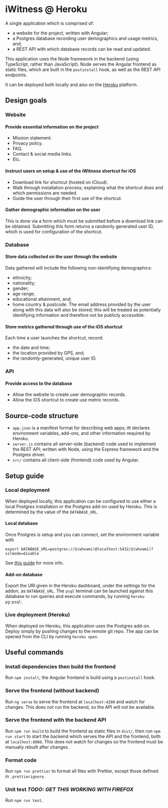 # iWitness @ Heroku

A single application which is comprised of:

- a website for the project, written with Angular;
- a Postgres database recording user demographics and usage metrics, and;
- a REST API with which database records can be read and updated.

This application uses the Node framework in the backend (using TypeScript, rather than JavaScript).
Node serves the Angular frontend as static files, which are built in the `postinstall` hook,
as well as the REST API endpoints.

It can be deployed both locally and also on the [Heroku](https://www.heroku.com/solutions) platform.

## Design goals

### Website

#### Provide essential information on the project

- Mission statement.
- Privacy policy.
- FAQ.
- Contact & social media links.
- Etc.

#### Instruct users on setup & use of the iWitness shortcut for iOS

- Download link for shortcut (hosted on iCloud).
- Walk through installation process; explaining what the shortcut does and which permissions are needed.
- Guide the user through their first use of the shortcut.

#### Gather demographic information on the user

This is done via a form which must be submitted before a download link can be obtained.
Submitting this form returns a randomly generated user ID, which is used for configuration of the shortcut.

### Database

#### Store data collected on the user through the website

Data gathered will include the following non-identifying demographics:

- ethnicity;
- nationality;
- gender;
- age range;
- educational attainment, and;
- home country & postcode.
  The email address provided by the user along with this data will also be stored;
  this will be treated as potentially identifying information and therefore not be publicly accessible.

#### Store metrics gathered through use of the iOS shortcut

Each time a user launches the shortcut, record:

- the date and time;
- the location provided by GPS, and;
- the randomly-generated, unique user ID.

### API

#### Provide access to the database

- Allow the website to create user demographic records.
- Allow the iOS shortcut to create use metric records.

## Source-code structure

- `app.json` is a manifest format for describing web apps; itt declares environment variables, add-ons, and other information required by Heroku.
- `server.js` contains all server-side (backend) code used to implement the REST API; written with Node, using the Express framework and the Postgres driver.
- `src/` contains all client-side (frontend) code used by Angular.

## Setup guide

### Local deployment

When deployed locally, this application can be configured to use either a local Postgres installation or the Postgres add-on used by Heroku.
This is determined by the value of the `DATABASE_URL`.

#### Local database

Once Postgres is setup and you can connect, set the environment variable with

```
export DATABASE_URL=postgres://$(whoami)@localhost:5432/$(whoami)?sslmode=disable
```

See [this guide](https://devcenter.heroku.com/articles/heroku-postgresql#local-setup) for more info.

#### Add-on database

Export the URI given in the Heroku dashboard, under the settings for the addon, as `DATABASE_URL`.
The `psql` terminal can be launched against this database to run queries and execute commands,
by running `heroku pg:psql`.

### Live deployment (Heroku)

When deployed on Heroku, this application uses the Postgres add-on.
Deploy simply by pushing changes to the remote git repo.
The app can be opened from the CLI by running `heroku open`.

## Useful commands

### Install dependencies then build the frontend

Run `npm install`; the Angular frontend is build using a `postinstall` hook.

### Serve the frontend (without backend)

Run `ng serve` to serve the frontend at `localhost:4200` and watch for changes.
This does not run the backend, so the API will not be available.

### Serve the frontend with the backend API

Run `npm run build` to build the frontend as static files in `dist/`,
then run `npm run start` to start the backend which serves the API and the frontend,
both at `localhost:8080`.
This does not watch for changes so the frontend must be manually rebuilt after changes.

### Format code

Run `npm run prettier` to format all files with Prettier, except those defined in `.prettierignore`.

### Unit test _TODO: GET THIS WORKING WITH FIREFOX_

Run `npm run test`.
